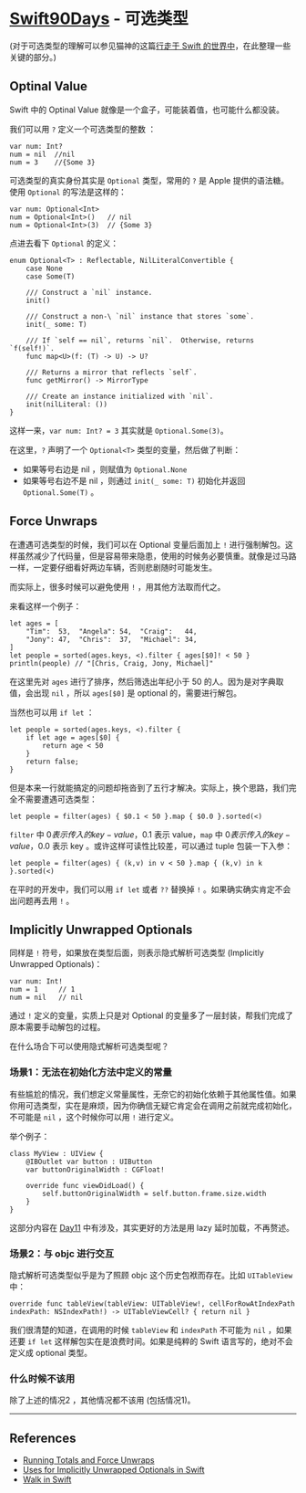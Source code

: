 # [Swift90Days](https://github.com/callmewhy/Swift90Days) - 可选类型

(对于可选类型的理解可以参见猫神的这篇[行走于 Swift 的世界中](http://onevcat.com/2014/06/walk-in-swift/)，在此整理一些关键的部分。)


## Optinal Value

Swift 中的 Optinal Value 就像是一个盒子，可能装着值，也可能什么都没装。

我们可以用 `?` 定义一个可选类型的整数 ：

    var num: Int?  
    num = nil  //nil  
    num = 3    //{Some 3}  

可选类型的真实身份其实是 `Optional` 类型，常用的 `?` 是 Apple 提供的语法糖。使用 `Optional` 的写法是这样的：

    var num: Optional<Int>
    num = Optional<Int>()   // nil
    num = Optional<Int>(3)  // {Some 3}

点进去看下 `Optional` 的定义：

    enum Optional<T> : Reflectable, NilLiteralConvertible {
        case None
        case Some(T)

        /// Construct a `nil` instance.
        init()

        /// Construct a non-\ `nil` instance that stores `some`.
        init(_ some: T)

        /// If `self == nil`, returns `nil`.  Otherwise, returns `f(self!)`.
        func map<U>(f: (T) -> U) -> U?

        /// Returns a mirror that reflects `self`.
        func getMirror() -> MirrorType

        /// Create an instance initialized with `nil`.
        init(nilLiteral: ())
    }

这样一来，`var num: Int? = 3` 其实就是 `Optional.Some(3)`。

在这里，`?` 声明了一个 `Optional<T>` 类型的变量，然后做了判断：

- 如果等号右边是 nil ，则赋值为 `Optional.None` 
- 如果等号右边不是 nil ，则通过 `init(_ some: T)` 初始化并返回 `Optional.Some(T)` 。



## Force Unwraps

在遭遇可选类型的时候，我们可以在 Optional 变量后面加上 `!` 进行强制解包。这样虽然减少了代码量，但是容易带来隐患，使用的时候务必要慎重。就像是过马路一样，一定要仔细看好两边车辆，否则悲剧随时可能发生。

而实际上，很多时候可以避免使用 `!` ，用其他方法取而代之。

来看这样一个例子：

    let ages = [
        "Tim":  53,  "Angela": 54,  "Craig":   44,
        "Jony": 47,  "Chris":  37,  "Michael": 34,
    ]
    let people = sorted(ages.keys, <).filter { ages[$0]! < 50 }
    println(people) // "[Chris, Craig, Jony, Michael]"

在这里先对 `ages` 进行了排序，然后筛选出年纪小于 50 的人。因为是对字典取值，会出现 `nil` ，所以 `ages[$0]` 是 optional 的，需要进行解包。

当然也可以用 `if let` ：

    let people = sorted(ages.keys, <).filter {
        if let age = ages[$0] {
            return age < 50
        }
        return false;
    }

但是本来一行就能搞定的问题却拖沓到了五行才解决。实际上，换个思路，我们完全不需要遭遇可选类型：

    let people = filter(ages) { $0.1 < 50 }.map { $0.0 }.sorted(<)

`filter` 中 $0 表示传入的 key-value ，$0.1 表示 value，`map` 中 $0 表示传入的 key-value ，$0.0 表示 key 。或许这样可读性比较差，可以通过 tuple 包装一下入参：

    let people = filter(ages) { (k,v) in v < 50 }.map { (k,v) in k }.sorted(<)


在平时的开发中，我们可以用 `if let` 或者 `??` 替换掉 `!` 。如果确实确实肯定不会出问题再去用 `!` 。


## Implicitly Unwrapped Optionals

同样是 `!` 符号，如果放在类型后面，则表示隐式解析可选类型 (Implicitly Unwrapped Optionals)：

    var num: Int!
    num = 1     // 1
    num = nil   // nil

通过 `!` 定义的变量，实质上只是对 Optional 的变量多了一层封装，帮我们完成了原本需要手动解包的过程。

在什么场合下可以使用隐式解析可选类型呢？

### 场景1：无法在初始化方法中定义的常量

有些尴尬的情况，我们想定义常量属性，无奈它的初始化依赖于其他属性值。如果你用可选类型，实在是麻烦，因为你确信无疑它肯定会在调用之前就完成初始化，不可能是 `nil` ，这个时候你可以用 `!` 进行定义。

举个例子：

    class MyView : UIView {
        @IBOutlet var button : UIButton
        var buttonOriginalWidth : CGFloat!
        
        override func viewDidLoad() {
            self.buttonOriginalWidth = self.button.frame.size.width
        }
    }

这部分内容在 [Day11](https://github.com/callmewhy/Swift90Days/blob/master/Day11-initialization.md) 中有涉及，其实更好的方法是用 lazy 延时加载，不再赘述。

### 场景2：与 objc 进行交互

隐式解析可选类型似乎是为了照顾 objc 这个历史包袱而存在。比如 `UITableView` 中：

    override func tableView(tableView: UITableView!, cellForRowAtIndexPath indexPath: NSIndexPath!) -> UITableViewCell? { return nil }

我们很清楚的知道，在调用的时候 `tableView` 和 `indexPath` 不可能为 `nil` ，如果还要 `if let` 这样解包实在是浪费时间。如果是纯粹的 Swift 语言写的，绝对不会定义成 optional 类型。

### 什么时候不该用

除了上述的情况2 ，其他情况都不该用 (包括情况1)。


*** 

## References

- [Running Totals and Force Unwraps](http://airspeedvelocity.net/2014/11/27/running-totals-and-force-unwraps/)
- [Uses for Implicitly Unwrapped Optionals in Swift](http://www.drewag.me/posts/uses-for-implicitly-unwrapped-optionals-in-swift)
- [Walk in Swift](http://onevcat.com/2014/06/walk-in-swift/)